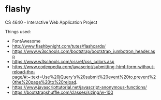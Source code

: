 # flashy
CS 4640 -  Interactive Web Application Project

Things used:
* FontAwesome
* http://www.flashbynight.com/tutes/flashcards/
* https://www.w3schools.com/bootstrap/bootstrap_jumbotron_header.asp
* https://www.w3schools.com/cssref/css_colors.asp
* https://www.codexpedia.com/javascript/submitting-html-form-without-reload-the-page/#:~:text=Use%20jQuery's%20submit%20event%20to,prevent%20the%20page%20to%20reload.
* https://www.javascripttutorial.net/javascript-anonymous-functions/
* https://bootstrapshuffle.com/classes/sizing/w-100